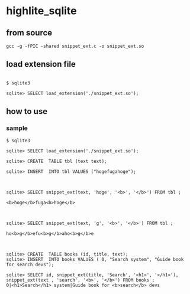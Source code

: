 # highlite_sqlite

## from source

`gcc -g -fPIC -shared snippet_ext.c -o snippet_ext.so`

## load extension file

```

$ sqlite3

sqlite> SELECT load_extension('./snippet_ext.so');
```

## how to use 

### sample

```
$ sqlite3

sqlite> SELECT load_extension('./snippet_ext.so');

sqlite> CREATE  TABLE tbl (text text);

sqlite> INSERT  INTO tbl VALUES ("hogefugahoge");



sqlite> SELECT snippet_ext(text, 'hoge', '<b>', '</b>') FROM tbl ;

<b>hoge</b>fuga<b>hoge</b>



sqlite> SELECT snippet_ext(text, 'g', '<b>', '</b>') FROM tbl ;

ho<b>g</b>efu<b>g</b>aho<b>g</b>e



```


```
sqlite> CREATE  TABLE books (id, title, text);
sqlite> INSERT  INTO books VALUES ( 0, "Search system", "Guide book for search devs");

sqlite> SELECT id, snippet_ext(title, 'Search', '<h1>', '</h1>'), snippet_ext(text , 'search', '<b>', '</b>') FROM books ;
0|<h1>Search</h1> system|Guide book for <b>search</b> devs

```
